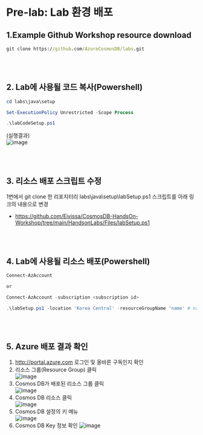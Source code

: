 # Pre-lab: Lab 환경 배포   

<!-- ## 파워쉘 모듈 설치
Azure 파워쉘 모듈이 설치되지 않은 경우 설치 해야 함 
```powershell
Set-ExecutionPolicy -ExecutionPolicy RemoteSigned -Scope CurrentUser

Install-Module -Name Az -Scope CurrentUser -Repository PSGallery -Force
```
Link: https://docs.microsoft.com/en-us/powershell/azure/install-az-ps
-->
## 1.Example Github Workshop resource download   
```cmd
git clone https://github.com/AzureCosmosDB/labs.git
```  
<br></br>
## 2. Lab에 사용될 코드 복사(Powershell)
```powershell
cd labs\java\setup

Set-ExecutionPolicy Unrestricted -Scope Process

.\labCodeSetup.ps1
```
(실행결과)   
![image](https://user-images.githubusercontent.com/44718680/182066913-759cfdc9-4407-4cf9-a47f-b16d5112a40d.png)



<br></br>
## 3. 리소스 배포 스크립트 수정
1번에서 git clone 한 리포지터리 labs\java\setup\labSetup.ps1 스크립트를 아래 링크의 내용으로 변경   
   
- https://github.com/Eivissa/CosmosDB-HandsOn-Workshop/tree/main/HandsonLabs/Files/labSetup.ps1


<br></br>
## 4. Lab에 사용될 리소스 배포(Powershell)
```powershell
Connect-AzAccount

or

Connect-AzAccount -subscription <subscription id>
```
```powershell
.\labSetup.ps1 -location 'Korea Central' -resourceGroupName 'name' # name을 원하는 이름으로 수정하세요
```
<br></br>
## 5. Azure 배포 결과 확인
1. http://portal.azure.com 로그인 및 올바른 구독인지 확인   
2. 리소스 그룹(Resource Group) 클릭    
![image](https://user-images.githubusercontent.com/44718680/182079888-16604b53-8567-4ebd-8d50-2540878cc68a.png)   
3. Cosmos DB가 배포된 리소스 그룹 클릭   
![image](https://user-images.githubusercontent.com/44718680/182079982-cce35025-be62-4dff-807d-05c320b886d3.png)   
4. Cosmos DB 리소스 클릭   
![image](https://user-images.githubusercontent.com/44718680/182080100-05b2c10b-b593-45dc-9a0e-8cb56a5b22d0.png)   
5. Cosmos DB 설정의 키 메뉴     
![image](https://user-images.githubusercontent.com/44718680/182080253-284c303e-a2ca-4ea8-b754-cb4fc76fab8b.png)   
6. Cosmos DB Key 정보 확인
![image](https://user-images.githubusercontent.com/44718680/182080319-8bda1aef-1a1e-4c10-bec6-e83a1327ab1b.png)
 

